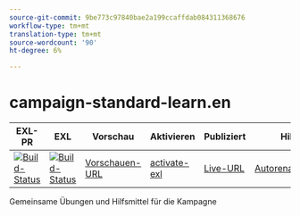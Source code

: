 ```yaml
---
source-git-commit: 9be773c97840bae2a199ccaffdab084311368676
workflow-type: tm+mt
translation-type: tm+mt
source-wordcount: '90'
ht-degree: 6%

---
```

# campaign-standard-learn.en

| EXL-PR | EXL | Vorschau | Aktivieren | Publiziert | Hilfe |
|--- |--- |--- |--- |--- |--- |
| [![Build-Status](https://docs.ci.corp.adobe.com/view/exl-pr/job/campaign-standard-learn.en_pr-exl/badge/icon)](https://docs.ci.corp.adobe.com/view/exl-pr/job/campaign-standard-learn.en_pr-exl/lastBuild/) | [![Build-Status](https://docs.ci.corp.adobe.com/view/exl-pr/job/campaign-standard-learn.en_exl/lastBuild/badge/icon)](https://docs.ci.corp.adobe.com/view/exl-pr/job/campaign-standard-learn.en_exl/lastBuild/lastBuild) | [Vorschauen-URL](https://experienceleague.corp.adobe.com/docs/campaign-standard-learn/tutorials/overview.html?lang=en) | [activate-exl](https://docs.ci.corp.adobe.com/job/activate-exl/build/) | [Live-URL](https://experienceleague.adobe.com/docs/campaign-standard-learn/tutorials/overview.html?lang=en) | [Autorenanleitung](https://experienceleague.adobe.com/docs/authoring-guide-exl/using/home.html?lang=en) |

Gemeinsame Übungen und Hilfsmittel für die Kampagne
